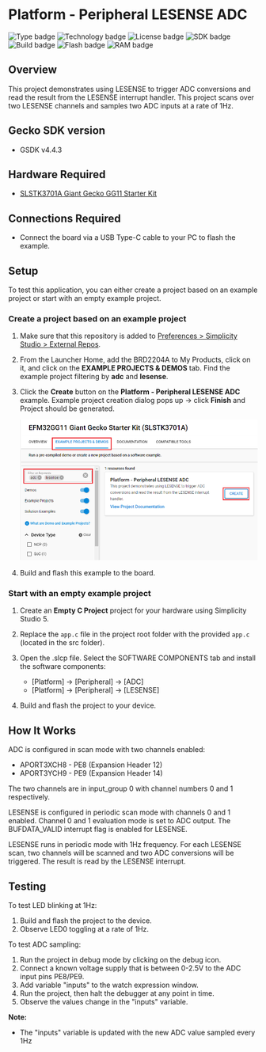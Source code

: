 # Platform - Peripheral LESENSE ADC #

![Type badge](https://img.shields.io/badge/dynamic/json?url=https://raw.githubusercontent.com/SiliconLabs/application_examples_ci/master/platform_applications/platform_peripheral_lesense_adc_common.json&label=Type&query=type&color=green)
![Technology badge](https://img.shields.io/badge/dynamic/json?url=https://raw.githubusercontent.com/SiliconLabs/application_examples_ci/master/platform_applications/platform_peripheral_lesense_adc_common.json&label=Technology&query=technology&color=green)
![License badge](https://img.shields.io/badge/dynamic/json?url=https://raw.githubusercontent.com/SiliconLabs/application_examples_ci/master/platform_applications/platform_peripheral_lesense_adc_common.json&label=License&query=license&color=green)
![SDK badge](https://img.shields.io/badge/dynamic/json?url=https://raw.githubusercontent.com/SiliconLabs/application_examples_ci/master/platform_applications/platform_peripheral_lesense_adc_common.json&label=SDK&query=sdk&color=green)
![Build badge](https://img.shields.io/endpoint?url=https://raw.githubusercontent.com/SiliconLabs/application_examples_ci/master/platform_applications/platform_peripheral_lesense_adc_build_status.json)
![Flash badge](https://img.shields.io/badge/dynamic/json?url=https://raw.githubusercontent.com/SiliconLabs/application_examples_ci/master/platform_applications/platform_peripheral_lesense_adc_common.json&label=Flash&query=flash&color=blue)
![RAM badge](https://img.shields.io/badge/dynamic/json?url=https://raw.githubusercontent.com/SiliconLabs/application_examples_ci/master/platform_applications/platform_peripheral_lesense_adc_common.json&label=RAM&query=ram&color=blue)

## Overview ##

This project demonstrates using LESENSE to trigger ADC conversions and read the result from the LESENSE interrupt handler. This project
scans over two LESENSE channels and samples two ADC inputs at a rate of 1Hz.

## Gecko SDK version ##

- GSDK v4.4.3

## Hardware Required ##

- [SLSTK3701A Giant Gecko GG11 Starter Kit](https://www.silabs.com/products/development-tools/mcu/32-bit/efm32-giant-gecko-gg11-starter-kit)

## Connections Required ##

- Connect the board via a USB Type-C cable to your PC to flash the example.

## Setup ##

To test this application, you can either create a project based on an example project or start with an empty example project.

### Create a project based on an example project ###

1. Make sure that this repository is added to [Preferences > Simplicity Studio > External Repos](https://docs.silabs.com/simplicity-studio-5-users-guide/latest/ss-5-users-guide-about-the-launcher/welcome-and-device-tabs).

2. From the Launcher Home, add the BRD2204A to My Products, click on it, and click on the **EXAMPLE PROJECTS & DEMOS** tab. Find the example project filtering by **adc** and **lesense**.

3. Click the **Create** button on the **Platform - Peripheral LESENSE ADC** example. Example project creation dialog pops up -> click **Finish** and Project should be generated.

    ![Create_example](image/create_example.png)

4. Build and flash this example to the board.

### Start with an empty example project ###

1. Create an **Empty C Project** project for your hardware using Simplicity Studio 5.

2. Replace the `app.c` file in the project root folder with the provided `app.c` (located in the src folder).

3. Open the .slcp file. Select the SOFTWARE COMPONENTS tab and install the software components:

    - [Platform] → [Peripheral] → [ADC]
    - [Platform] → [Peripheral] → [LESENSE]

4. Build and flash the project to your device.

## How It Works ##

ADC is configured in scan mode with two channels enabled:

- APORT3XCH8 - PE8 (Expansion Header 12)
- APORT3YCH9 - PE9 (Expansion Header 14)

The two channels are in input_group 0 with channel numbers 0 and 1 respectively.

LESENSE is configured in periodic scan mode with channels 0 and 1 enabled. Channel 0 and 1 evaluation mode is set to ADC output.
The BUFDATA_VALID interrupt flag is enabled for LESENSE.

LESENSE runs in periodic mode with 1Hz frequency. For each LESENSE scan, two channels will be scanned and two ADC conversions will be triggered.
The result is read by the LESENSE interrupt.

## Testing ##

To test LED blinking at 1Hz:

1. Build and flash the project to the device.
2. Observe LED0 toggling at a rate of 1Hz.

To test ADC sampling:

1. Run the project in debug mode by clicking on the debug icon.
2. Connect a known voltage supply that is between 0-2.5V to the ADC input pins PE8/PE9.
3. Add variable "inputs" to the watch expression window.
4. Run the project, then halt the debugger at any point in time.
5. Observe the values change in the "inputs" variable.

**Note:**

- The "inputs" variable is updated with the new ADC value sampled every 1Hz
